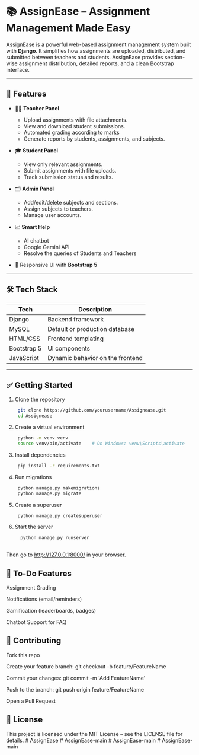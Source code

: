 # 📚 AssignEase – Assignment Management Made Easy

AssignEase is a powerful web-based assignment management system built with **Django**. It simplifies how assignments are uploaded, distributed, and submitted between teachers and students. AssignEase provides section-wise assignment distribution, detailed reports, and a clean Bootstrap interface.

---

## 🚀 Features

- 🧑‍🏫 **Teacher Panel**
  - Upload assignments with file attachments.
  - View and download student submissions.
  - Automated grading according to marks
  - Generate reports by students, assignments, and subjects.

- 🎓 **Student Panel**
  - View only relevant assignments.
  - Submit assignments with file uploads.
  - Track submission status and results.

- 🗂 **Admin Panel**
  - Add/edit/delete subjects and sections.
  - Assign subjects to teachers.
  - Manage user accounts.

- 📈 **Smart Help**
  - AI chatbot
  - Google Gemini API
  - Resolve the queries of Students and Teachers

- 🎨 Responsive UI with **Bootstrap 5**

---

## 🛠️ Tech Stack

| Tech        | Description                         |
|-------------|-------------------------------------|
| Django      | Backend framework                   |
| MySQL       | Default or production database      |
| HTML/CSS    | Frontend templating                 |
| Bootstrap 5 | UI components                       |
| JavaScript  | Dynamic behavior on the frontend    |

---

## ✅ Getting Started

1. Clone the repository
   ```bash
    git clone https://github.com/yourusername/Assignease.git
    cd Assignease

2. Create a virtual environment
   ```bash
    python -m venv venv
    source venv/bin/activate    # On Windows: venv\Scripts\activate

3. Install dependencies
   ```bash
    pip install -r requirements.txt

4. Run migrations
   ```bash
    python manage.py makemigrations
    python manage.py migrate

5. Create a superuser
   ```bash
    python manage.py createsuperuser

6. Start the server
    ```bash
      python manage.py runserver
  
Then go to http://127.0.0.1:8000/ in your browser.

## 📌 To-Do Features

 Assignment Grading

 Notifications (email/reminders)

 Gamification (leaderboards, badges)

 Chatbot Support for FAQ

## 🤝 Contributing

Fork this repo

Create your feature branch: git checkout -b feature/FeatureName

Commit your changes: git commit -m 'Add FeatureName'

Push to the branch: git push origin feature/FeatureName

Open a Pull Request

## 📄 License

This project is licensed under the MIT License – see the LICENSE file for details.
#   A s s i g n E a s e  
 #   A s s i g n E a s e - m a i n  
 #   A s s i g n E a s e - m a i n  
 #   A s s i g n E a s e - m a i n  
 